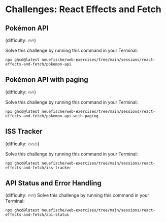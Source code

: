 # Challenges: React Effects and Fetch

## Pokémon API

(difficulty: 🔥🔥)

Solve this challenge by running this command in your Terminal:

```
npx ghcd@latest neuefische/web-exercises/tree/main/sessions/react-effects-and-fetch/pokemon-api
```

## Pokémon API with paging

(difficulty: 🔥🔥)

Solve this challenge by running this command in your Terminal:

```
npx ghcd@latest neuefische/web-exercises/tree/main/sessions/react-effects-and-fetch/pokemon-api-with-paging
```

## ISS Tracker

(difficulty: 🔥🔥🔥)

Solve this challenge by running this command in your Terminal:

```
npx ghcd@latest neuefische/web-exercises/tree/main/sessions/react-effects-and-fetch/iss-tracker
```

## API Status and Error Handling

(difficulty: 🔥🔥)
Solve this challenge by running this command in your Terminal:

```
npx ghcd@latest neuefische/web-exercises/tree/main/sessions/react-effects-and-fetch/api-status
```
